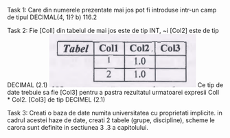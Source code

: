 Task 1: Care din numerele prezentate mai jos pot fi introduse intr-un camp de tipul DECIMAL(4, 1)? 
  b) 116.2
  
Task 2: Fie [Coll] din tabelul de mai jos este de tip INT, ~i [Col2] este de tip DECIMAL (2.1)
<img src = "lab_3.3.PNG"/>
Ce tip de date trebuie sa fie [Col3] pentru a pastra rezultatul urmatoarei expresii Coll * Col2. 
    [Col3] de tip DECIMEL (2.1)
    
    
Task 3: Creati o baza de date numita universitatea cu proprietati implicite. in cadrul acestei haze de
date, creati 2 tabele (grupe, discipline), scheme le carora sunt definite in sectiunea 3 .3 a
capitolului.

